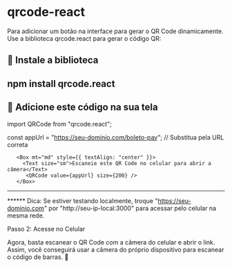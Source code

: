 # qrcode-react

Para adicionar um botão na interface para gerar o QR Code dinamicamente. Use a biblioteca qrcode.react para gerar o código QR:

📌 Instale a biblioteca
--------------------------------------------------------------------------------------------------------------------
npm install qrcode.react
--------------------------------------------------------------------------------------------------------------------

📌 Adicione este código na sua tela
--------------------------------------------------------------------------------------------------------------------

import QRCode from "qrcode.react";

const appUrl = "https://seu-dominio.com/boleto-pay"; // Substitua pela URL correta

       <Box mt="md" style={{ textAlign: "center" }}>
         <Text size="sm">Escaneie este QR Code no celular para abrir a câmera</Text>
          <QRCode value={appUrl} size={200} />
       </Box>
-------------------------------------------------------------------------------------------------------------------
       
****** Dica: Se estiver testando localmente, troque "https://seu-dominio.com" por "http://seu-ip-local:3000" para acessar pelo celular na mesma rede.

Passo 2: Acesse no Celular

Agora, basta escanear o QR Code com a câmera do celular e abrir o link. Assim, você conseguirá usar a câmera do próprio dispositivo para escanear o código de barras. 🚀
